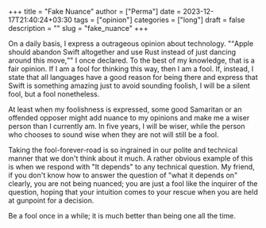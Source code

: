 +++
title = "Fake Nuance"
author = ["Perma"]
date = 2023-12-17T21:40:24+03:30 
tags = ["opinion"]
categories = ["long"]
draft = false
description = ""
slug = "fake_nuance"
+++

On a daily basis, I express a outrageous opinion about technology. "<q class="text-italic">Apple should abandon Swift altogether and use Rust instead of just dancing around this move,</q>" I once declared. To the best of my knowledge, that is a fair opinion. If I am a fool for thinking this way, then I am a fool. If, instead, I state that all languages have a good reason for being there and express that Swift is something amazing just to avoid sounding foolish, I will be a silent fool, but a fool nonetheless.

At least when my foolishness is expressed, some good Samaritan or an offended opposer might add nuance to my opinions and make me a wiser person than I currently am. In five years, I will be wiser, while the person who chooses to sound wise when they are not will still be a fool.

Taking the fool-forever-road is so ingrained in our polite and technical manner that we don't think about it much. A rather obvious example of this is when we respond with "It depends" to any technical question. My friend, if you don't know how to answer the question of "what it depends on" clearly, you are not being nuanced; you are just a fool like the inquirer of the question, hoping that your intuition comes to your rescue when you are held at gunpoint for a decision.

Be a fool once in a while; it is much better than being one all the time.

